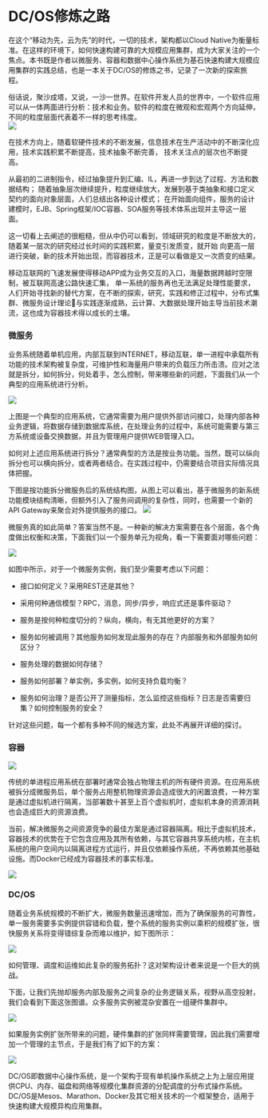 # DC/OS修炼之路

在这个“移动为先，云为先”的时代，一切的技术，架构都以Cloud Native为衡量标准。在这样的环境下，如何快速构建可靠的大规模应用集群，成为大家关注的一个焦点。本书既是作者以微服务、容器和数据中心操作系统为基石快速构建大规模应用集群的实践总结，也是一本关于DC/OS的修炼之书，记录了一次新的探索旅程。

俗话说，聚沙成塔，又说，一沙一世界。在软件开发人员的世界中，一个软件应用可以从一体两面进行分析：技术和业务。软件的粒度在微观和宏观两个方向延伸，不同的粒度层面代表着不一样的思考纬度。  
![](/assets/docker_soft_granularity.png)

在技术方向上，随着软硬件技术的不断发展，信息技术在生产活动中的不断深化应用，技术实践积累不断提高，技术抽象不断完善， 技术关注点的层次也不断提高。

从最初的二进制指令，经过抽象提升到汇编、IL，再进一步到达了过程、方法和数据结构； 随着抽象层次继续提升，粒度继续放大，发展到基于类抽象和接口定义契约的面向对象层面，人们总结出各种设计模式； 在开始面向组件，服务的设计建模时，EJB、Spring框架/IOC容器、SOA服务等技术体系出现并主导这一层面。

这一切看上去阐述的很粗糙，但从中仍可以看到，领域研究的粒度是不断放大的，随着某一层次的研究经过长时间的实践积累，量变引发质变，就开始 向更高一层进行突破，新的技术开始出现，而容器技术，正是可以看做是又一次质变的结果。

移动互联网的飞速发展使得移动APP成为业务交互的入口，海量数据跨越时空限制，被互联网高速公路快速汇集， 单一系统的服务再也无法满足处理性能要求，人们开始寻找新的替代方案，在不断的探索，研究，实践和修正过程中，分布式集群、微服务设计理论与实践逐渐成熟，云计算、大数据处理开始主导当前技术潮流，这也成为容器技术得以成长的土壤。

### 微服务

业务系统随着单机应用，内部互联到INTERNET，移动互联，单一进程中承载所有功能的技术架构被复杂度，可维护性和海量用户带来的负载压力所击溃。应对之法就是拆分，如何拆分，何处着手，怎么控制，带来哪些新的问题，下面我们从一个典型的应用系统进行分析。

![](/assets/microservice_app_overview.png)

上图是一个典型的应用系统，它通常需要为用户提供外部访问接口，处理内部各种业务逻辑，将数据存储到数据库系统，在处理业务的过程中，系统可能需要与第三方系统或设备交换数据，并且为管理用户提供WEB管理入口。

如何对上述应用系统进行拆分？通常典型的方法是按业务功能。当然，既可以纵向拆分也可以横向拆分，或者两者结合。在实践过程中，仍需要结合项目实际情况具体把握。

下图是按功能拆分微服务后的系统结构图，从图上可以看出，基于微服务的新系统功能模块结构清晰，但额外引入了服务间调用的复杂性，同时，也需要一个新的API Gateway来聚合对外提供服务的接口。
![](/assets/microservice_ms_overview.png)

微服务真的如此简单？答案当然不是。一种新的解决方案需要在各个层面，各个角度做出权衡和决策，下面我们以一个服务单元为视角，看一下需要面对哪些问题：

![](/assets/microservice_service_unit.png)

如图中所示，对于一个微服务实例，我们至少需要考虑以下问题：

* 接口如何定义？采用REST还是其他？

* 采用何种通信模型？RPC，消息，同步/异步，响应式还是事件驱动？

* 服务是按何种粒度切分的？纵向，横向，有无其他更好的方案？

* 服务如何被调用？其他服务如何发现此服务的存在？内部服务和外部服务如何区分？

* 服务处理的数据如何存储？

* 服务如何部署？单实例，多实例，如何支持负载均衡？

* 服务如何治理？是否公开了测量指标，怎么监控这些指标？日志是否需要归集？如何控制服务的安全？

针对这些问题，每一个都有多种不同的候选方案，此处不再展开详细的探讨。

### 容器

![](/assets/ms-docker-1.png)

传统的单进程应用系统在部署时通常会独占物理主机的所有硬件资源。在应用系统被拆分成微服务后，单个服务占用整机物理资源会造成很大的闲置浪费，一种方案是通过虚拟机进行隔离，当部署数十甚至上百个虚拟机时，虚拟机本身的资源消耗也会造成巨大的资源浪费。

当前，解决微服务之间资源竞争的最佳方案是通过容器隔离。相比于虚拟机技术，容器技术的优势在于它包含应用及其所有依赖，与其它容器共享系统内核，在主机系统的用户空间内以隔离进程方式运行，并且仅依赖操作系统，不再依赖其他基础设施。而Docker已经成为容器技术的事实标准。

![](/assets/microservice_resource_docker.png)

### DC/OS

随着业务系统规模的不断扩大，微服务数量迅速增加，而为了确保服务的可靠性，单一服务需要多实例提供容错和负载，整个系统的服务实例以乘积的规模扩张，很快服务关系将变得错综复杂而难以维护，如下图所示：

![](/assets/microservice_overlay.png)

如何管理、调度和运维如此复杂的服务拓扑？这对架构设计者来说是一个巨大的挑战。

下面，让我们先抛却服务内部及服务之间复杂的业务逻辑关系，视野从高空投射，我们会看到下面这张图谱。众多服务实例被混杂安置在一组硬件集群中。

![](/assets/ms-cluster-4.png)

如果服务实例扩张所带来的问题，硬件集群的扩张同样需要管理，因此我们需要增加一个管理的主节点，于是我们有了如下的方案：

![](/assets/ms-cluster-5.png)

DC/OS即数据中心操作系统，是一个架构于现有单机操作系统之上为上层应用提供CPU、内存、磁盘和网络等规模化集群资源的分配调度的分布式操作系统。DC/OS是Mesos、Marathon、Docker及其它相关技术的一个框架整合，适用于快速构建大规模异构应用集群。